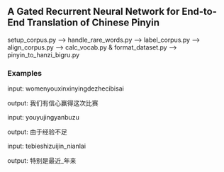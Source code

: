 ## A Gated Recurrent Neural Network for End-to-End Translation of Chinese Pinyin

setup_corpus.py
-->
handle_rare_words.py
-->
label_corpus.py
-->
align_corpus.py
-->
calc_vocab.py & format_dataset.py
-->
pinyin_to_hanzi_bigru.py

### Examples
input:     womenyouxinxinyingdezhecibisai

output: 我们有信心赢得这次比赛

input:     youyujingyanbuzu

output: 由于经验不足

input:     tebieshizuijin_nianlai

output: 特别是最近_年来
